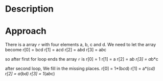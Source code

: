 # Description
# Approach
There is a array `r` with four elements a, b, c and d.
We need to let the array become
r[0] = b*c*d
r[1] = a*c*d
r[2] = a*b*d
r[3] = a*b*c

so after first for loop ends the array `r` is
r[0] = 1
r[1] = a
r[2] = a*b
r[3] = a*b*c

after second loop, We fill in the missing places.
r[0] = 1*(b*c*d)
r[1] = a*(c*d)
r[2] = a*(b*d)
r[3] = 1*(a*b*c)
